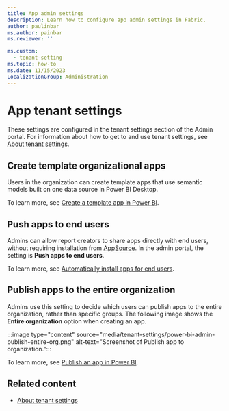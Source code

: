 ```yaml
---
title: App admin settings
description: Learn how to configure app admin settings in Fabric.
author: paulinbar
ms.author: painbar
ms.reviewer: ''

ms.custom:
  - tenant-setting
ms.topic: how-to
ms.date: 11/15/2023
LocalizationGroup: Administration
---
```


# App tenant settings

These settings are configured in the tenant settings section of the Admin portal. For information about how to get to and use tenant settings, see [About tenant settings](tenant-settings-index.md).

## Create template organizational apps

Users in the organization can create template apps that use semantic models built on one data source in Power BI Desktop.

To learn more, see [Create a template app in Power BI](/power-bi/connect-data/service-template-apps-create).

## Push apps to end users

Admins can allow report creators to share apps directly with end users, without requiring installation from [AppSource](https://appsource.microsoft.com). In the admin portal, the setting is **Push apps to end users**.

To learn more, see [Automatically install apps for end users](/power-bi/collaborate-share/service-create-distribute-apps#automatically-install-apps-for-end-users).

## Publish apps to the entire organization

Admins use this setting to decide which users can publish apps to the entire organization, rather than specific groups. The following image shows the **Entire organization** option when creating an app.

:::image type="content" source="media/tenant-settings/power-bi-admin-publish-entire-org.png" alt-text="Screenshot of Publish app to organization.":::

To learn more, see [Publish an app in Power BI](/power-bi/collaborate-share/service-create-distribute-apps#publish-the-app-to-your-entire-organization).

## Related content

* [About tenant settings](tenant-settings-index.md)
